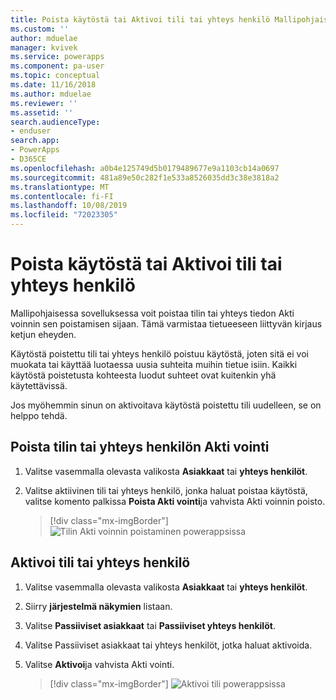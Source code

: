```yaml
---
title: Poista käytöstä tai Aktivoi tili tai yhteys henkilö Mallipohjaisessa sovelluksessa | MicrosoftDocs
ms.custom: ''
author: mduelae
manager: kvivek
ms.service: powerapps
ms.component: pa-user
ms.topic: conceptual
ms.date: 11/16/2018
ms.author: mduelae
ms.reviewer: ''
ms.assetid: ''
search.audienceType:
- enduser
search.app:
- PowerApps
- D365CE
ms.openlocfilehash: a0b4e125749d5b0179489677e9a1103cb14a0697
ms.sourcegitcommit: 481a89e50c282f1e533a8526035dd3c38e3818a2
ms.translationtype: MT
ms.contentlocale: fi-FI
ms.lasthandoff: 10/08/2019
ms.locfileid: "72023305"
---
```

# <a name="deactivate-or-activate-an-account-or-contact"></a>Poista käytöstä tai Aktivoi tili tai yhteys henkilö

Mallipohjaisessa sovelluksessa voit poistaa tilin tai yhteys tiedon Akti voinnin sen poistamisen sijaan. Tämä varmistaa tietueeseen liittyvän kirjaus ketjun eheyden.  
  
Käytöstä poistettu tili tai yhteys henkilö poistuu käytöstä, joten sitä ei voi muokata tai käyttää luotaessa uusia suhteita muihin tietue isiin. Kaikki käytöstä poistetusta kohteesta luodut suhteet ovat kuitenkin yhä käytettävissä.  
  
Jos myöhemmin sinun on aktivoitava käytöstä poistettu tili uudelleen, se on helppo tehdä.   
  
## <a name="deactivate-an-account-or-contact"></a>Poista tilin tai yhteys henkilön Akti vointi 
  
1.  Valitse vasemmalla olevasta valikosta **Asiakkaat** tai **yhteys henkilöt**.  
  
2.  Valitse aktiivinen tili tai yhteys henkilö, jonka haluat poistaa käytöstä, valitse komento palkissa **Poista Akti vointi**ja vahvista Akti voinnin poisto.

    > [!div class="mx-imgBorder"]
    > ![Tilin Akti voinnin poistaminen powerappsissa](media/DeactiveAccounts.png "Poista tilin Akti vointi powerappsissa")


## <a name="activate-an-account-or-contact"></a>Aktivoi tili tai yhteys henkilö  
  
1.  Valitse vasemmalla olevasta valikosta **Asiakkaat** tai **yhteys henkilöt**. 
  
2.  Siirry **järjestelmä näkymien** listaan.

3.  Valitse **Passiiviset asiakkaat** tai **Passiiviset yhteys henkilöt**.  
  
4.  Valitse Passiiviset asiakkaat tai yhteys henkilöt, jotka haluat aktivoida.

5.  Valitse **Aktivoi**ja vahvista Akti vointi.  

    > [!div class="mx-imgBorder"]
    > ![Aktivoi tili powerappsissa](media/ActiveAccounts.png "Aktivoi tili powerappsissa")  



